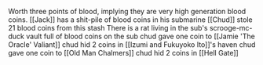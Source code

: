 Worth three points of blood, implying they are very high generation blood coins.
[[Jack]] has a shit-pile of blood coins in his submarine
[[Chud]] stole 21 blood coins from this stash
There is a rat living in the sub's scrooge-mc-duck vault full of blood coins on the sub
chud gave one coin to [[Jamie 'The Oracle' Valiant]]
chud hid 2 coins in [[Izumi and Fukuyoko Ito]]'s haven
chud gave one coin to [[Old Man Chalmers]]
chud hid 2 coins in [[Hell Gate]]